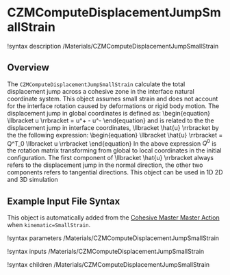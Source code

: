 # CZMComputeDisplacementJumpSmallStrain

!syntax description /Materials/CZMComputeDisplacementJumpSmallStrain

## Overview

The `CZMComputeDisplacementJumpSmallStrain` calculate the total displacement jump across a cohesive zone in the interface natural coordinate system. This object assumes small strain and does not account for the interface rotation caused by deformations or rigid body motion.
The displacement jump in global coordinates is defined as:
\begin{equation}
\llbracket u \rrbracket = u^+ - u^-
\end{equation}
and is related to the the displacement jump in interface coordinates, \llbracket \hat{u} \rrbracket by the the following expression:
\begin{equation}
\llbracket \hat{u}  \rrbracket = Q^T_0 \llbracket u \rrbracket
\end{equation}
In the above expression $Q^0$ is the rotation matrix transforming from global to local coordinates in the initial configuration.
The first component of \llbracket \hat{u} \rrbracket always refers to the displacement jump in the normal direction, the other two components refers to tangential directions.
This object can be used in 1D 2D and 3D simulation

## Example Input File Syntax

This object is automatically added from the [Cohesive Master Master Action](CohesiveZoneMaster/index.md) when `kinematic=SmallStrain`.

!syntax parameters /Materials/CZMComputeDisplacementJumpSmallStrain

!syntax inputs /Materials/CZMComputeDisplacementJumpSmallStrain

!syntax children /Materials/CZMComputeDisplacementJumpSmallStrain
